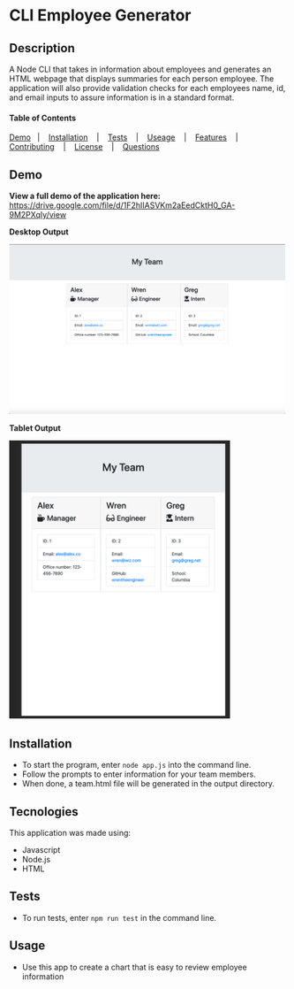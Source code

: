 # CLI Employee Generator

## Description
A Node CLI that takes in information about employees and generates an HTML webpage that displays summaries for each person employee. The application will also provide validation checks for each employees name, id, and email inputs to assure information is in a standard format.

#### Table of Contents

[Demo](#demo) &nbsp;&nbsp;| &nbsp;&nbsp; [Installation](#installation) &nbsp;&nbsp; | &nbsp;&nbsp; [Tests](#tests) &nbsp;&nbsp; | &nbsp;&nbsp; [Useage](#useage) &nbsp;&nbsp; | &nbsp;&nbsp; [Features](#features) &nbsp;&nbsp; | &nbsp;&nbsp; [Contributing](#contributing) &nbsp;&nbsp; | &nbsp;&nbsp; [License](#license) &nbsp;&nbsp; |  &nbsp;&nbsp; [Questions](#questions)


## Demo
**View a full demo of the application here:** https://drive.google.com/file/d/1F2hIIASVKm2aEedCktH0_GA-9M2PXqIy/view


**Desktop Output**

<img src="Assets/Images/CLI_Employee_Roster_Desktop.png" alt="desktop screenshot" width="500">

**Tablet Output**

<img src="Assets/Images/CLI_Employee_Roster_Tablet.png" alt="tablet screenshot" width="400">


## Installation
- To start the program, enter ```node app.js``` into the command line.
- Follow the prompts to enter information for your team members.
- When done, a team.html file will be generated in the output directory.

## Tecnologies
This application was made using:
- Javascript
- Node.js
- HTML

## Tests
- To run tests, enter ```npm run test``` in the command line.

## Usage
- Use this app to create a chart that is easy to review employee information

